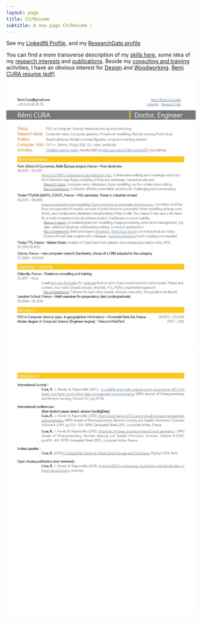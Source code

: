```yaml
---
layout: page
title: CV/Resume
subtitle: A one page CV/Resume ! 
---
```

See my [LinkedIN Profile](https://www.linkedin.com/in/r%C3%A9mi-cura-8a06a11b/),
and my [ResearchGate profile](https://www.researchgate.net/profile/Remi_Cura)

You can find a more transverse description of my [skills here](../skills),
some idea of my [research interests](../research_interest) and [publications](../publi).
Beside my [consulting and training](../consulting_and_training) activities, I have an obvious interest for [Design](../design_philosophy) and [Woodworking](../woodworking_projects).
[Remi CURA resume (pdf)](/img/re/CURA_Remi_Resume_2017.pdf)
![Cura Rémi Resume main page](/img/re/CURA_Remi_Resume_2017_1.jpg)
![Cura Rémi Resume main page](/img/re/CURA_Remi_Resume_2017_2.jpg)
